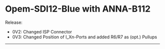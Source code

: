 # Opem-SDI12-Blue with ANNA-B112
 
Release:
- 0V2: Changed ISP Connector
- 0V3: Changed Position of I_Xn-Ports and added R6/R7 as (opt.) Pullups

***

